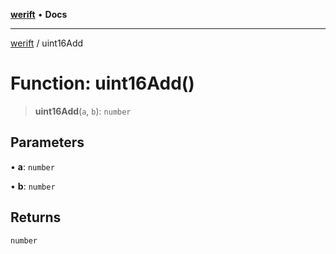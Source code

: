 [**werift**](../README.md) • **Docs**

***

[werift](../globals.md) / uint16Add

# Function: uint16Add()

> **uint16Add**(`a`, `b`): `number`

## Parameters

• **a**: `number`

• **b**: `number`

## Returns

`number`
